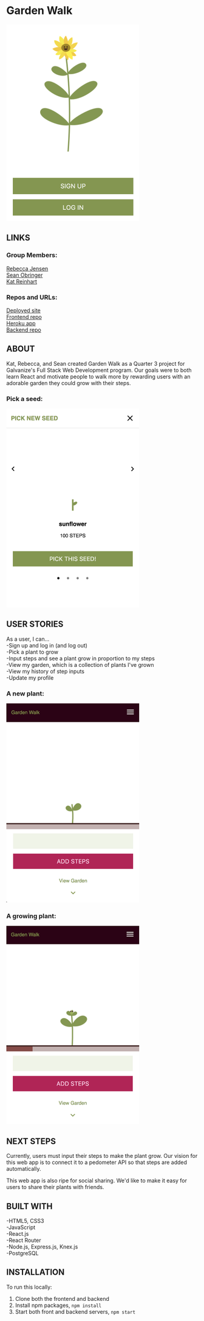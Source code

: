 # Garden Walk
<kbd>
  <img src="./readme-images/welcome.png" width="350px" alt="welcome screen with flower">
</kbd>

## LINKS  
### Group Members:  
[Rebecca Jensen](https://github.com/TalusRocks)  
[Sean Obringer](https://github.com/GuitarOTronic)  
[Kat Reinhart](https://github.com/katreinhart)  

### Repos and URLs:  
[Deployed site](https://garden-walk.surge.sh)   
[Frontend repo](https://github.com/TalusRocks/plant-walking-frontend)  
[Heroku app](https://secure-reaches-21432.herokuapp.com/api/plant-instances)  
[Backend repo](https://github.com/TalusRocks/plant-walking-backend)  

## ABOUT  
Kat, Rebecca, and Sean created Garden Walk as a Quarter 3 project for Galvanize's Full Stack Web Development program. Our goals were to both learn React and motivate people to walk more by rewarding users with an adorable garden they could grow with their steps.  

### Pick a seed:
<kbd>
  <img src="./readme-images/pickseed.png" width="350px" alt="pick a seed">
</kbd>

## USER STORIES  
As a user, I can...  
-Sign up and log in (and log out)  
-Pick a plant to grow  
-Input steps and see a plant grow in proportion to my steps  
-View my garden, which is a collection of plants I've grown  
-View my history of step inputs  
-Update my profile  

### A new plant:
<kbd>
  <img src="./readme-images/newplant.png" width="350px" alt="new plant">
</kbd>

### A growing plant:
<kbd>
  <img src="./readme-images/growingplant1.png" width="350px" alt="small growing plant">
</kbd>


## NEXT STEPS
Currently, users must input their steps to make the plant grow. Our vision for this web app is to connect it to a pedometer API so that steps are added automatically.  

This web app is also ripe for social sharing. We'd like to make it easy for users to share their plants with friends.  

## BUILT WITH
-HTML5, CSS3  \
-JavaScript  \
-React.js  \
-React Router  \
-Node.js, Express.js, Knex.js  \
-PostgreSQL  

## INSTALLATION
To run this locally:
1. Clone both the frontend and backend
2. Install npm packages, `npm install`
3. Start both front and backend servers, `npm start`
